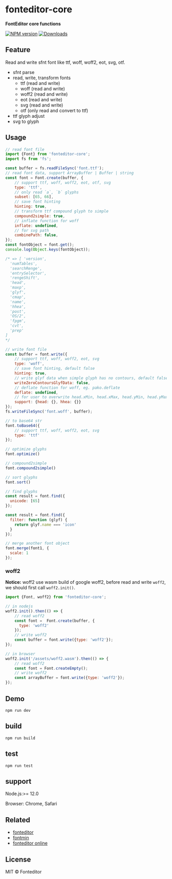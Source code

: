 # fonteditor-core

**FontEditor core functions**

[![NPM version][npm-image]][npm-url]
[![Downloads][downloads-image]][npm-url]

## Feature

Read and write sfnt font like ttf, woff, woff2, eot, svg, otf.

- sfnt parse
- read, write, transform fonts
  - ttf (read and write)
  - woff (read and write)
  - woff2 (read and write)
  - eot (read and write)
  - svg (read and write)
  - otf (only read and convert to ttf)
- ttf glyph adjust
- svg to glyph

## Usage

```javascript
// read font file
import {Font} from 'fonteditor-core';
import fs from 'fs';

const buffer = fs.readFileSync('font.ttf');
// read font data, support ArrayBuffer | Buffer | string
const font = Font.create(buffer, {
    // support ttf, woff, woff2, eot, otf, svg
    type: 'ttf',
    // only read `a`, `b` glyphs
    subset: [65, 66],
    // save font hinting
    hinting: true,
    // transform ttf compound glyph to simple
    compound2simple: true,
    // inflate function for woff
    inflate: undefined,
    // for svg path
    combinePath: false,
});
const fontObject = font.get();
console.log(Object.keys(fontObject));

/* => [ 'version',
  'numTables',
  'searchRenge',
  'entrySelector',
  'rengeShift',
  'head',
  'maxp',
  'glyf',
  'cmap',
  'name',
  'hhea',
  'post',
  'OS/2',
  'fpgm',
  'cvt',
  'prep'
]
*/

// write font file
const buffer = font.write({
    // support ttf, woff, woff2, eot, svg
    type: 'woff',
    // save font hinting, default false
    hinting: true,
    // write glyf data when simple glyph has no contours, default false
    writeZeroContoursGlyfData: false,
    // deflate function for woff, eg. pako.deflate
    deflate: undefined,
    // for user to overwrite head.xMin, head.xMax, head.yMin, head.yMax, hhea etc.
    support: {head: {}, hhea: {}}
});
fs.writeFileSync('font.woff', buffer);

// to base64 str
font.toBase64({
    // support ttf, woff, woff2, eot, svg
    type: 'ttf'
});

// optimize glyphs
font.optimize()

// compound2simple
font.compound2simple()

// sort glyphs
font.sort()

// find glyphs
const result = font.find({
  unicode: [65]
});

const result = font.find({
  filter: function (glyf) {
    return glyf.name === 'icon'
  }
});

// merge another font object
font.merge(font1, {
  scale: 1
});
```

### woff2

**Notice:** woff2 use wasm build of google woff2, before read and write `woff2`, we should first call `woff2.init()`.

```javascript
import {Font, woff2} from 'fonteditor-core';

// in nodejs
woff2.init().then(() => {
    // read woff2
    const font =  Font.create(buffer, {
      type: 'woff2'
    });
    // write woff2
    const buffer = font.write({type: 'woff2'});
});

// in browser
woff2.init('/assets/woff2.wasm').then(() => {
    // read woff2
    const font = Font.createEmpty();
    // write woff2
    const arrayBuffer = font.write({type: 'woff2'});
});
```


## Demo

```
npm run dev
```

## build

```
npm run build
```

## test

```
npm run test
```

## support

Node.js:>= 12.0

Browser: Chrome, Safari

## Related

- [fonteditor](https://github.com/ecomfe/fonteditor)
- [fontmin](https://github.com/ecomfe/fontmin)
- [fonteditor online](https://kekee000.github.io/fonteditor/index.html)

## License

MIT © Fonteditor

[downloads-image]: http://img.shields.io/npm/dm/fonteditor-core.svg
[npm-url]: https://npmjs.org/package/fonteditor-core
[npm-image]: http://img.shields.io/npm/v/fonteditor-core.svg

[travis-url]: https://travis-ci.org/kekee000/fonteditor-core
[travis-image]: http://img.shields.io/travis/kekee000/fonteditor-core.svg
